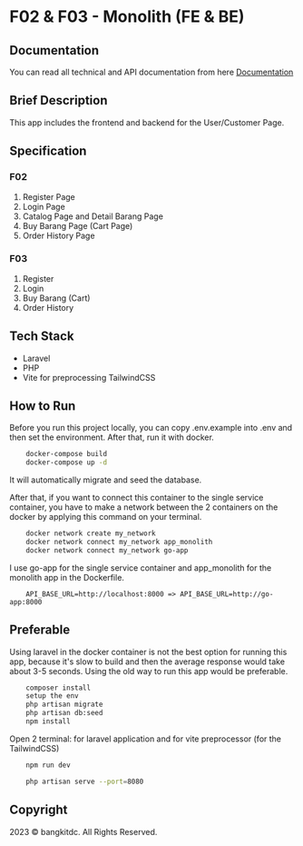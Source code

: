 # F02 & F03 - Monolith (FE & BE)

## Documentation
You can read all technical and API documentation from here [Documentation](EXPLANATION.md)

## Brief Description
This app includes the frontend and backend for the User/Customer Page.

## Specification
### F02
1. Register Page
2. Login Page
3. Catalog Page and Detail Barang Page
4. Buy Barang Page (Cart Page)
5. Order History Page

### F03
1. Register
2. Login
3. Buy Barang (Cart)
4. Order History

## Tech Stack
- Laravel
- PHP
- Vite for preprocessing TailwindCSS

## How to Run
Before you run this project locally, you can copy .env.example into .env and then set the environment. After that, run it with docker.
```sh
    docker-compose build
    docker-compose up -d
```
It will automatically migrate and seed the database.

After that, if you want to connect this container to the single service container, you have to make a network between the 2 containers on the docker by applying this command on your terminal.

```sh
    docker network create my_network
    docker network connect my_network app_monolith
    docker network connect my_network go-app
```

I use go-app for the single service container and app_monolith for the monolith app in the Dockerfile.

```
    API_BASE_URL=http://localhost:8000 => API_BASE_URL=http://go-app:8000
```

## Preferable
Using laravel in the docker container is not the best option for running this app, because it's slow to build and then the average response would take about 3-5 seconds. Using the old way to run this app would be preferable.

```sh
    composer install
    setup the env
    php artisan migrate
    php artisan db:seed
    npm install
```

Open 2 terminal: for laravel application and for vite preprocessor (for the TailwindCSS)

``` sh
    npm run dev
```

``` sh
    php artisan serve --port=8080
```

## Copyright
2023 © bangkitdc. All Rights Reserved.
